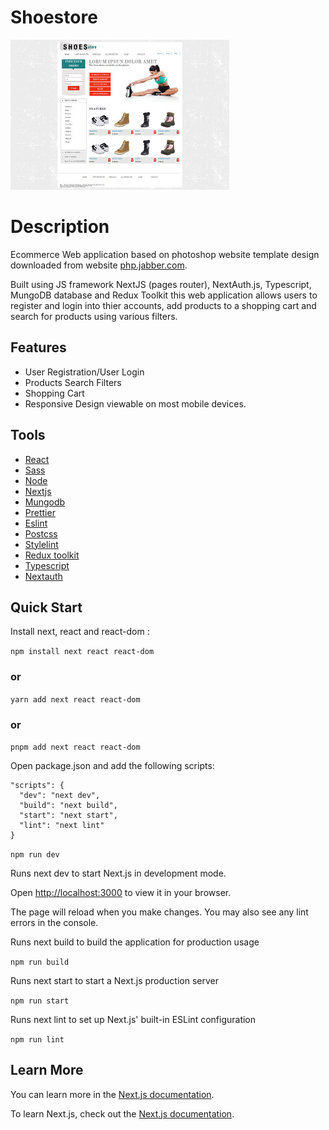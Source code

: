 # Shoestore

![shoestore](/www-shoestore-home-page-large.jpg)

# Description

Ecommerce Web application based on photoshop website template design downloaded from website [php.jabber.com](https://www.phpjabbers.com/).

Built using JS framework NextJS (pages router), NextAuth.js, Typescript, MungoDB database and Redux Toolkit this web application allows users to register and login into thier accounts, add products to a shopping cart and search for products using various filters.

## Features

- User Registration/User Login
- Products Search Filters
- Shopping Cart
- Responsive Design viewable on most mobile devices.

## Tools

- [React](https://react.dev/)
- [Sass](https://sass-lang.com/)
- [Node](https://nodejs.org/en)
- [Nextjs](https://nextjs.org/learn/foundations/about-nextjs)
- [Mungodb](https://www.mongodb.com/)
- [Prettier](https://prettier.io/)
- [Eslint](https://eslint.org/)
- [Postcss](https://postcss.org/)
- [Stylelint](https://stylelint.io/)
- [Redux toolkit](https://redux-toolkit.js.org/)
- [Typescript](https://www.typescriptlang.org/)
- [Nextauth](https://next-auth.js.org/)

## Quick Start

Install next, react and react-dom :

`npm install next react react-dom`

### or

`yarn add next react react-dom`

### or

`pnpm add next react react-dom`

Open package.json and add the following scripts:

```
"scripts": {
  "dev": "next dev",
  "build": "next build",
  "start": "next start",
  "lint": "next lint"
}

```

`npm run dev`

Runs next dev to start Next.js in development mode.

Open [http://localhost:3000](http://localhost:3000) to view it in your browser.

The page will reload when you make changes. You may also see any lint errors in the console.

Runs next build to build the application for production usage

`npm run build`

Runs next start to start a Next.js production server

`npm run start`

Runs next lint to set up Next.js' built-in ESLint configuration

`npm run lint`

## Learn More

You can learn more in the [Next.js documentation](https://nextjs.org/docs/getting-started).

To learn Next.js, check out the [Next.js documentation](https://nextjs.org/).
